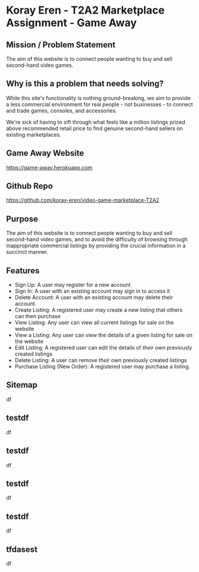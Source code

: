 # Koray Eren - T2A2 Marketplace Assignment - Game Away

## Mission / Problem Statement

The aim of this website is to connect people wanting to buy and sell second-hand video games.

## Why is this a problem that needs solving?

While this site's functionality is nothing ground-breaking, we aim to provide a less commercial environment for real people - not businesses - to connect and trade games, consoles, and accessories.

We're sick of having to sift through what feels like a million listings priced above recommended retail price to find genuine second-hand sellers on existing marketplaces.

## Game Away Website

<https://game-away.herokuapp.com>

## Github Repo

<https://github.com/koray-eren/video-game-marketplace-T2A2>

## Purpose

The aim of this website is to connect people wanting to buy and sell second-hand video games, and to avoid the difficulty of browsing through inappropriate commercial listings by providing the crucial information in a succinct manner.

## Features

- Sign Up: A user may register for a new account
- Sign In: A user with an existing account may sign in to access it
- Delete Account: A user with an existing account may delete their account.
- Create Listing: A registered user may create a new listing that others can then purchase
- View Listing: Any user can view all current listings for sale on the website
- View a Listing: Any user can view the details of a given listing for sale on the website
- Edit Listing: A registered user can edit the details of *their own* previously created listings
- Delete Listing: A user can remove *their own* previously created listings
- Purchase Listing (New Order): A registered user may purchase a listing.

## Sitemap

df

## testdf

df

## testdf

df

## testdf

df

## testdf

df

## tfdasest

df
